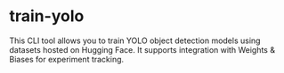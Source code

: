 # train-yolo


This CLI tool allows you to train YOLO object detection models using datasets hosted on Hugging Face. It supports integration with Weights & Biases for experiment tracking.